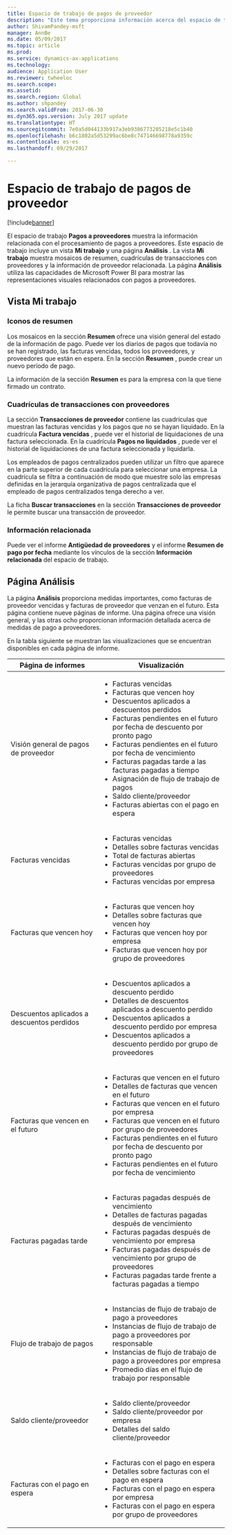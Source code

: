```yaml
---
title: Espacio de trabajo de pagos de proveedor
description: "Este tema proporciona información acerca del espacio de trabajo Pagos a proveedores. El espacio de trabajo Pagos a proveedores muestra la información relacionada con el procesamiento de pagos a proveedores."
author: ShivamPandey-msft
manager: AnnBe
ms.date: 05/09/2017
ms.topic: article
ms.prod: 
ms.service: dynamics-ax-applications
ms.technology: 
audience: Application User
ms.reviewer: twheeloc
ms.search.scope: 
ms.assetid: 
ms.search.region: Global
ms.author: shpandey
ms.search.validFrom: 2017-06-30
ms.dyn365.ops.version: July 2017 update
ms.translationtype: HT
ms.sourcegitcommit: 7e0a5d044133b917a3eb9386773205218e5c1b40
ms.openlocfilehash: b6c1802a5d53299ac6be8c747146698778a9359c
ms.contentlocale: es-es
ms.lasthandoff: 09/29/2017

---
```


# <a name="vendor-payments-workspace"></a>Espacio de trabajo de pagos de proveedor

[!include[banner](../includes/banner.md)]

El espacio de trabajo **Pagos a proveedores** muestra la información relacionada con el procesamiento de pagos a proveedores. Este espacio de trabajo incluye un vista **Mi trabajo** y una página **Análisis** . La vista **Mi trabajo** muestra mosaicos de resumen, cuadrículas de transacciones con proveedores y la información de proveedor relacionada. La página **Análisis** utiliza las capacidades de Microsoft Power BI para mostrar las representaciones visuales relacionados con pagos a proveedores.

## <a name="my-work-view"></a>Vista Mi trabajo

### <a name="summary-tiles"></a>Iconos de resumen

Los mosaicos en la sección **Resumen** ofrece una visión general del estado de la información de pago. Puede ver los diarios de pagos que todavía no se han registrado, las facturas vencidas, todos los proveedores, y proveedores que están en espera. En la sección **Resumen** , puede crear un nuevo período de pago.

La información de la sección **Resumen** es para la empresa con la que tiene firmado un contrato.

### <a name="vendor-transactions-grids"></a>Cuadrículas de transacciones con proveedores

La sección **Transacciones de proveedor** contiene las cuadrículas que muestran las facturas vencidas y los pagos que no se hayan liquidado. En la cuadrícula **Factura vencidas** , puede ver el historial de liquidaciones de una factura seleccionada. En la cuadrícula **Pagos no liquidados** , puede ver el historial de liquidaciones de una factura seleccionada y liquidarla.

Los empleados de pagos centralizados pueden utilizar un filtro que aparece en la parte superior de cada cuadrícula para seleccionar una empresa. La cuadrícula se filtra a continuación de modo que muestre solo las empresas definidas en la jerarquía organizativa de pagos centralizada que el empleado de pagos centralizados tenga derecho a ver.

La ficha **Buscar transacciones** en la sección **Transacciones de proveedor** le permite buscar una transacción de proveedor.

### <a name="related-information"></a>Información relacionada

Puede ver el informe **Antigüedad de proveedores** y el informe **Resumen de pago por fecha** mediante los vínculos de la sección **Información relacionada** del espacio de trabajo.

## <a name="analytics-page"></a>Página Análisis

La página **Análisis** proporciona medidas importantes, como facturas de proveedor vencidas y facturas de proveedor que venzan en el futuro. Esta página contiene nueve páginas de informe. Una página ofrece una visión general, y las otras ocho proporcionan información detallada acerca de medidas de pago a proveedores.

En la tabla siguiente se muestran las visualizaciones que se encuentran disponibles en cada página de informe.

| Página de informes | Visualización |
|-------------|---------------|
| Visión general de pagos de proveedor | <ul><li>Facturas vencidas</li><li>Facturas que vencen hoy</li><li>Descuentos aplicados a descuentos perdidos</li><li>Facturas pendientes en el futuro por fecha de descuento por pronto pago</li><li>Facturas pendientes en el futuro por fecha de vencimiento</li><li>Facturas pagadas tarde a las facturas pagadas a tiempo</li><li>Asignación de flujo de trabajo de pagos</li><li>Saldo cliente/proveedor</li><li>Facturas abiertas con el pago en espera</li></ul> |
| Facturas vencidas | <ul><li>Facturas vencidas</li><li>Detalles sobre facturas vencidas</li><li>Total de facturas abiertas</li><li>Facturas vencidas por grupo de proveedores</li><li>Facturas vencidas por empresa</li></ul> |
| Facturas que vencen hoy | <ul><li>Facturas que vencen hoy</li><li>Detalles sobre facturas que vencen hoy</li><li>Facturas que vencen hoy por empresa</li><li>Facturas que vencen hoy por grupo de proveedores</li></ul> |
| Descuentos aplicados a descuentos perdidos | <ul><li>Descuentos aplicados a descuento perdido</li><li>Detalles de descuentos aplicados a descuento perdido</li><li>Descuentos aplicados a descuento perdido por empresa</li><li>Descuentos aplicados a descuento perdido por grupo de proveedores</li></ul> |
| Facturas que vencen en el futuro | <ul><li>Facturas que vencen en el futuro</li><li>Detalles de facturas que vencen en el futuro</li><li>Facturas que vencen en el futuro por empresa</li><li>Facturas que vencen en el futuro por grupo de proveedores</li><li>Facturas pendientes en el futuro por fecha de descuento por pronto pago</li><li>Facturas pendientes en el futuro por fecha de vencimiento</li></ul> |
| Facturas pagadas tarde | <ul><li>Facturas pagadas después de vencimiento</li><li>Detalles de facturas pagadas después de vencimiento</li><li>Facturas pagadas después de vencimiento por empresa</li><li>Facturas pagadas después de vencimiento por grupo de proveedores</li><li>Facturas pagadas tarde frente a facturas pagadas a tiempo</li></ul> |
| Flujo de trabajo de pagos | <ul><li>Instancias de flujo de trabajo de pago a proveedores</li><li>Instancias de flujo de trabajo de pago a proveedores por responsable</li><li>Instancias de flujo de trabajo de pago a proveedores por empresa</li><li>Promedio días en el flujo de trabajo por responsable</li></ul> |
| Saldo cliente/proveedor | <ul><li>Saldo cliente/proveedor</li><li>Saldo cliente/proveedor por empresa</li><li>Detalles del saldo cliente/proveedor</li></ul> |
| Facturas con el pago en espera | <ul><li>Facturas con el pago en espera</li><li>Detalles sobre facturas con el pago en espera</li><li>Facturas con el pago en espera por empresa</li><li>Facturas con el pago en espera por grupo de proveedores</li></ul> |

